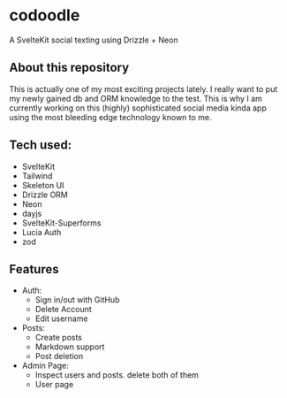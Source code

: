 # codoodle

A SvelteKit social texting using Drizzle + Neon

## About this repository

This is actually one of my most exciting projects lately. I really want to put my newly gained db and ORM knowledge to the test. This is why I am currently working on this (highly) sophisticated social media kinda app using the most bleeding edge technology known to me.

## Tech used:

- SvelteKit
- Tailwind
- Skeleton UI
- Drizzle ORM
- Neon
- dayjs
- SvelteKit-Superforms
- Lucia Auth
- zod

## Features

- Auth:
  - Sign in/out with GitHub
  - Delete Account
  - Edit username
- Posts:
  - Create posts
  - Markdown support
  - Post deletion
- Admin Page:
  - Inspect users and posts. delete both of them
  - User page
